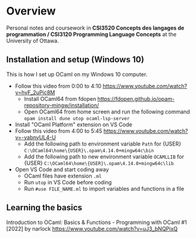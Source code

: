 # Overview
Personal notes and coursework in **CSI3520 Concepts des langages de programmation / CSI3120 Programming Language Concepts** at the University of Ottawa.

## Installation and setup (Windows 10)
This is how I set up OCaml on my Windows 10 computer.

- Follow this video from 0:00 to 4:10 https://www.youtube.com/watch?v=hyF_2uPjc8M
  - Install OCaml64 from fdopen https://fdopen.github.io/opam-repository-mingw/installation/
  - Open OCaml64 from home screen and run the following command `opam install dune utop ocaml-lsp-server`
- Install "OCaml Platform" extension on VS Code
- Follow this video from 4:00 to 5:45 https://www.youtube.com/watch?v=-yabnyUL4-U
  - Add the following path to environment variable `Path` for {USER} `C:\OCaml64\home\{USER}\.opam\4.14.0+mingw64c\bin`
  - Add the following path to new environment variable `OCAMLLIB` for {USER} `C:\OCaml64\home\{USER}\.opam\4.14.0+mingw64c\lib`
- Open VS Code and start coding away
  - OCaml files have extension `.ml`
  - Run `utop` in VS Code before coding
  - Run `#use FILE_NAME.ml` to import variables and functions in a file

## Learning the basics
Introduction to OCaml: Basics & Functions - Programming with OCaml #1 [2022] by narlock https://www.youtube.com/watch?v=uJ3_bNQPixQ
